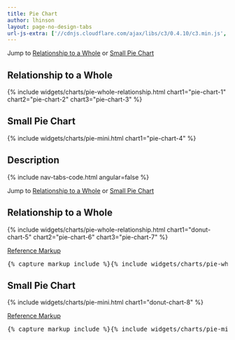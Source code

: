 ```yaml
---
title: Pie Chart
author: lhinson
layout: page-no-design-tabs
url-js-extra: ['//cdnjs.cloudflare.com/ajax/libs/c3/0.4.10/c3.min.js', '//cdnjs.cloudflare.com/ajax/libs/d3/3.5.0/d3.min.js']
---
```

<div class="tab-content">
  <div role="tabpanel" class="tab-pane active" id="overview">
  <!--
    <p>TBD: Add pie chart description</p>
-->
    <p>Jump to <a href="#example-overview-1">Relationship to a Whole</a> or <a href="#example-overview-2">Small Pie Chart</a></p>
    <h2 id="example-overview-1">Relationship to a Whole</h2>
    <div class="row">
      <div class="col-md-12">
        <div class="example-pf">
          <div class="cards-pf">
            <div class="container-fluid container-cards-pf">
              <div class="row row-cards-pf">
                <div class="col-md-12">
                  <!-- Important:  if you need to nest additional .row within a .row.row-cards-pf, do *not* use .row-cards-pf on the nested .row  -->
                  {% include widgets/charts/pie-whole-relationship.html chart1="pie-chart-1" chart2="pie-chart-2" chart3="pie-chart-3" %}
                </div>
              </div>
            </div>
          </div>
        </div>
      </div>
    </div>
    <div class="row">
      <div class="col-md-4">
        <h2 id="example-overview-2">Small Pie Chart</h2>
        <div class="example-pf">
          <div class="cards-pf">
            <div class="container-fluid container-cards-pf">
              <div class="row row-cards-pf">
                <div class="col-md-12">
                  <!-- Important:  if you need to nest additional .row within a .row.row-cards-pf, do *not* use .row-cards-pf on the nested .row  -->
                  {% include widgets/charts/pie-mini.html chart1="pie-chart-4" %}
                </div>
              </div>
            </div>
          </div>
        </div>
      </div>
    </div>
  </div>
  <div role="tabpanel" class="tab-pane" id="design">
    <h2>Description</h2>
    <div class="row">
      <div class="col-md-4 col-lg-3">
      </div>
      <div class="col-md-8 col-lg-9">
      </div>
    </div>
  </div>
  <div role="tabpanel" class="tab-pane" id="code">
    {% include nav-tabs-code.html angular=false %}
    <div class="tab-content">
      <div role="tabpanel" class="tab-pane nested active" id="html-css">
        <p>Jump to <a href="#example-code-1">Relationship to a Whole</a> or <a href="#example-code-2">Small Pie Chart</a></p>
        <h2 id="example-code-1">Relationship to a Whole</h2>
        <div class="row">
          <div class="col-md-12">
            <div class="example-pf">
              <div class="example-pf-demo example-pf-demo-no-padding">
                <div class="cards-pf">
                  <div class="container-fluid container-cards-pf">
                    <div class="row row-cards-pf">
                      <div class="col-md-12">
                        <!-- Important:  if you need to nest additional .row within a .row.row-cards-pf, do *not* use .row-cards-pf on the nested .row  -->
                        {% include widgets/charts/pie-whole-relationship.html chart1="donut-chart-5" chart2="pie-chart-6" chart3="pie-chart-7" %}
                      </div>
                    </div>
                  </div>
                </div>
              </div>
            </div>
          </div>
        </div>
        <p class="reference-markup"><a class="collapse-toggle" data-toggle="collapse" aria-expanded="true" aria-controls="card-markup-1" href="#card-markup-1">Reference Markup</a></p>
        <div class="collapse in" id="card-markup-1">
          <pre class="prettyprint">{% capture markup_include %}{% include widgets/charts/pie-whole-relationship.html chart1="donut-chart-5" chart2="pie-chart-6" chart3="pie-chart-7" %}{% endcapture %}{{ markup_include | xml_escape }}</pre>
        </div>
        <h2 id="example-code-2">Small Pie Chart</h2>
        <div class="row">
          <div class="col-md-4">
            <div class="example-pf">
              <div class="example-pf-demo example-pf-demo-no-padding">
                <div class="cards-pf">
                  <div class="container-fluid container-cards-pf">
                    <div class="row row-cards-pf">
                      <div class="col-md-12">
                        <!-- Important:  if you need to nest additional .row within a .row.row-cards-pf, do *not* use .row-cards-pf on the nested .row  -->
                        {% include widgets/charts/pie-mini.html chart1="donut-chart-8" %}
                      </div>
                    </div>
                  </div>
                </div>
              </div>
            </div>
          </div>
        </div>
        <p class="reference-markup"><a class="collapse-toggle" data-toggle="collapse" aria-expanded="true" aria-controls="card-markup-2" href="#card-markup-2">Reference Markup</a></p>
        <div class="collapse in" id="card-markup-2">
          <pre class="prettyprint">{% capture markup_include %}{% include widgets/charts/pie-mini.html chart1="pie-chart-8" %}{% endcapture %}{{ markup_include | xml_escape }}</pre>
        </div>
      </div>
    </div>
  </div>
</div>
